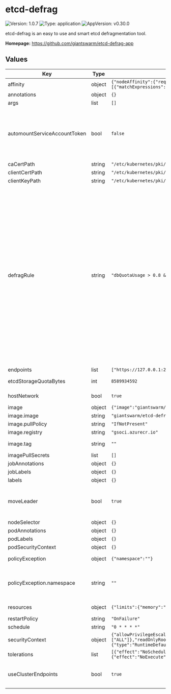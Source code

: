 # etcd-defrag

![Version: 1.0.7](https://img.shields.io/badge/Version-1.0.7-informational?style=flat-square) ![Type: application](https://img.shields.io/badge/Type-application-informational?style=flat-square) ![AppVersion: v0.30.0](https://img.shields.io/badge/AppVersion-v0.30.0-informational?style=flat-square)

etcd-defrag is an easy to use and smart etcd defragmentation tool.

**Homepage:** <https://github.com/giantswarm/etcd-defrag-app>

## Values

| Key | Type | Default | Description |
|-----|------|---------|-------------|
| affinity | object | `{"nodeAffinity":{"requiredDuringSchedulingIgnoredDuringExecution":{"nodeSelectorTerms":[{"matchExpressions":[{"key":"node-role.kubernetes.io/control-plane","operator":"Exists"}]}]}}}` | Affinity. |
| annotations | object | `{}` | Common annotations. |
| args | list | `[]` | Additional arguments. |
| automountServiceAccountToken | bool | `false` | Wheter to auto-mount service account token or not. This app does not require API access nor a service account, so it should also not require a service account token. |
| caCertPath | string | `"/etc/kubernetes/pki/etcd/ca.crt"` | CA certificate path. |
| clientCertPath | string | `"/etc/kubernetes/pki/apiserver-etcd-client.crt"` | Client certificate path. |
| clientKeyPath | string | `"/etc/kubernetes/pki/apiserver-etcd-client.key"` | Client key path. |
| defragRule | string | `"dbQuotaUsage > 0.8 && dbSizeFree > dbQuota * 0.1"` | etcd defrag rule.  Available variables:  dbSize:       Total size of the etcd database. dbSizeInUse:  Total size in use of the etcd database. dbSizeFree:   Total size not in use of the etcd database, defined as dbSize - dbSizeInUse. dbQuota:      etcd storage quota in bytes (the value passed to etcd instance by flag --quota-backend-bytes). dbQuotaUsage: Total usage of the etcd storage quota, defined as dbSize/dbQuota.  dbQuota needs to be passed as etcdStorageQuotaBytes.  By default, we defragment if the quota usage is greater than 80% and the unused space makes up 10% of the quota. |
| endpoints | list | `["https://127.0.0.1:2379"]` | etcd endpoints. |
| etcdStorageQuotaBytes | int | `8589934592` | etcd storage quota in bytes (defaults to 8Gi). |
| hostNetwork | bool | `true` | Wheter to use host network or not. |
| image | object | `{"image":"giantswarm/etcd-defrag","pullPolicy":"IfNotPresent","registry":"gsoci.azurecr.io","tag":""}` | Image settings. |
| image.image | string | `"giantswarm/etcd-defrag"` | Image name. |
| image.pullPolicy | string | `"IfNotPresent"` | Image pull policy. |
| image.registry | string | `"gsoci.azurecr.io"` | Image registry. |
| image.tag | string | `""` | Image tag (defaults to .Chart.AppVersion). |
| imagePullSecrets | list | `[]` | Image pull secrets. |
| jobAnnotations | object | `{}` | Job annotations. |
| jobLabels | object | `{}` | Job labels. |
| labels | object | `{}` | Common labels. |
| moveLeader | bool | `true` | Whether to move the leadership before performing defragmentation on the leader or not. |
| nodeSelector | object | `{}` | Node selector. |
| podAnnotations | object | `{}` | Pod annotations. |
| podLabels | object | `{}` | Pod labels. |
| podSecurityContext | object | `{}` | Pod security context. |
| policyException | object | `{"namespace":""}` | Policy exception settings. |
| policyException.namespace | string | `""` | Namespace. Useful for when policy exceptions are meant to be installed in a different namespace. |
| resources | object | `{"limits":{"memory":"128Mi"},"requests":{"cpu":"100m","memory":"128Mi"}}` | Resource requests & limits. |
| restartPolicy | string | `"OnFailure"` | Restart policy. |
| schedule | string | `"0 * * * *"` | Cron schedule. |
| securityContext | object | `{"allowPrivilegeEscalation":false,"capabilities":{"drop":["ALL"]},"readOnlyRootFilesystem":true,"runAsGroup":0,"runAsNonRoot":false,"runAsUser":0,"seccompProfile":{"type":"RuntimeDefault"}}` | Container security context. |
| tolerations | list | `[{"effect":"NoSchedule","key":"node-role.kubernetes.io/control-plane"},{"effect":"NoExecute","operator":"Exists"}]` | Tolerations. |
| useClusterEndpoints | bool | `true` | Whether to use all endpoints from the cluster member list or not. |
